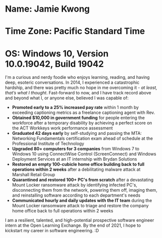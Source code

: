 # **Name**: Jamie Kwong  
# **Time Zone**: Pacific Standard Time  
# **OS**: Windows 10, Version 10.0.19042, Build 19042

I'm a curious and nerdy foodie who enjoys learning, reading, and having deep, esoteric conversations. In 2014, I experienced a catastrophic hardship, and there was pretty much no hope in me overcoming it - *at least, that’s what I thought*. Fast-forward to now, and I have track record above and beyond what I, or anyone else, believed I was capable of:

* **Promoted early to a 25% increased pay rate** within 1 month by exceeding captioning metrics as a freelance captioning agent with Rev.  
* **Obtained $10,000 in government funding** for people entering the workforce after a temporary disability by achieving a perfect score on the ACT Workkeys work performance assessment  
* **Graduated 42 days early** by self-studying and passing the MTA: Networking Fundamentals certification exam ahead of schedule at the Professional Institute of Technology  
* **Upgraded 80+ computers for 3 companies** from Windows 7 to Windows 10 using ConnectWise Control (ScreenConnect) and Windows Deployment Services at an IT internship with Brydan Solutions  
* **Restored an empty 100-cubicle home office building back to full operations within 2 weeks** after a debilitating malware attack at Marshall Retail Group  
* **Quarantined and restored 100+ PC's from scratch** after a devastating Mount Locker ransomware attack by identifying infected PC's, disconnecting them from the network, powering them off, imaging them, and reinstalling software according to each department's needs  
* **Communicated hourly and daily updates with the IT team** during the Mount Locker ransomware attack to triage and restore the company home office back to full operations within 2 weeks

I am a resilient, talented, and high-potential prospective software engineer intern at the Open Learning Exchange. By the end of 2021, I hope to kickstart my career in software engineering. :D
